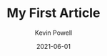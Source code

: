 ---
title: My First Article
author: Kevin Powell
date: 2021-06-01
image: /assets/blog/article-1.j
---